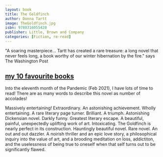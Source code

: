 ```yaml
---
layout: book
title: The Goldfinch
author: Donna Tartt
image: TheGoldfinch.jpg
isbn: 9780316055420
publisher: Little, Brown and Company
categories: [Fiction, re·read]
---
```

"A soaring masterpiece... Tartt has created a rare treasure: a long novel that never feels long, a book worthy of our winter hibernation by the fire." says The Washington Post

## [my 10 favourite books](https://www.pulitzer.org/winners/donna-tartt)

Into the eleventh month of the Pandemic (Feb 2021), I have lots of time to read! There are as many words to describe this novel as number of accolades! 

Massively entertaining! Extraordinary. An astonishing achievement. Wholly entertaining. A rare literary page turner. Brilliant. A  triumph. Astonishing Dickensian novel. Darkly funny. Greatest literary escape. A beautiful, painful, unexpectedly uplifting work of art. Intoxicating. The Goldfinch is nearly perfect in its construction. Hauntingly beautiful novel. Rare novel. An out and out dazzler. A noirish thriller and an epic love story, a philosophical inquiry into the value of art, and a brooding meditation on loss, addictiton, and the uselessness of being true to oneself when that self turns out to be significantly flawed.